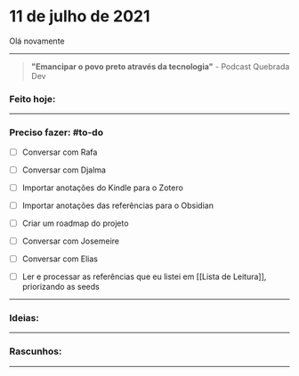 # 11 de julho de 2021
Olá novamente

----

> **"Emancipar o povo preto através da tecnologia"**
\- Podcast Quebrada Dev

### Feito hoje:


---

### Preciso fazer: #to-do
- [ ] Conversar com Rafa
- [ ] Conversar com Djalma

 - [ ] Importar anotações do Kindle para o Zotero
- [ ] Importar anotações das referências para o Obsidian
- [ ] Criar um roadmap do projeto
- [ ] Conversar com Josemeire
- [ ] Conversar com Elias

- [ ] Ler e processar as referências que eu listei em [[Lista de Leitura]], priorizando as seeds

---

### Ideias:


---

### Rascunhos:


---
